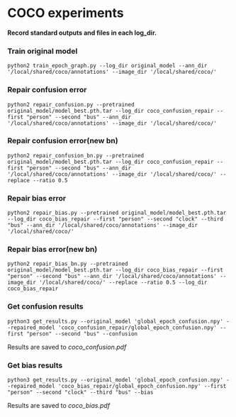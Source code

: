 # COCO experiments

**Record standard outputs and files in each log_dir.**

### Train original model
```
python2 train_epoch_graph.py --log_dir original_model --ann_dir '/local/shared/coco/annotations' --image_dir '/local/shared/coco/'
```

### Repair confusion error
```
python2 repair_confusion.py --pretrained original_model/model_best.pth.tar --log_dir coco_confusion_repair --first "person" --second "bus" --ann_dir '/local/shared/coco/annotations' --image_dir '/local/shared/coco/'
```

### Repair confusion error(new bn)
```
python2 repair_confusion_bn.py --pretrained original_model/model_best.pth.tar --log_dir coco_confusion_repair --first "person" --second "bus" --ann_dir '/local/shared/coco/annotations' --image_dir '/local/shared/coco/' --replace --ratio 0.5
```

### Repair bias error
```
python2 repair_bias.py --pretrained original_model/model_best.pth.tar --log_dir coco_bias_repair --first "person" --second "clock" --third "bus" --ann_dir '/local/shared/coco/annotations' --image_dir '/local/shared/coco/'
```

### Repair bias error(new bn)
```
python2 repair_bias_bn.py --pretrained original_model/model_best.pth.tar --log_dir coco_bias_repair --first "person" --second "bus" --ann_dir '/local/shared/coco/annotations' --image_dir '/local/shared/coco/' --replace --ratio 0.5 --log_dir coco_bias_repair
```

### Get confusion results
```
python3 get_results.py --original_model 'global_epoch_confusion.npy' --repaired_model 'coco_confusion_repair/global_epoch_confusion.npy' --first "person" --second "bus" --confusion
```
Results are saved to *coco_confusion.pdf*  

### Get bias results
```
python3 get_results.py --original_model 'global_epoch_confusion.npy' --repaired_model 'coco_bias_repair/global_epoch_confusion.npy' --first "person" --second "clock" --third "bus" --bias
```
Results are saved to *coco_bias.pdf*  




